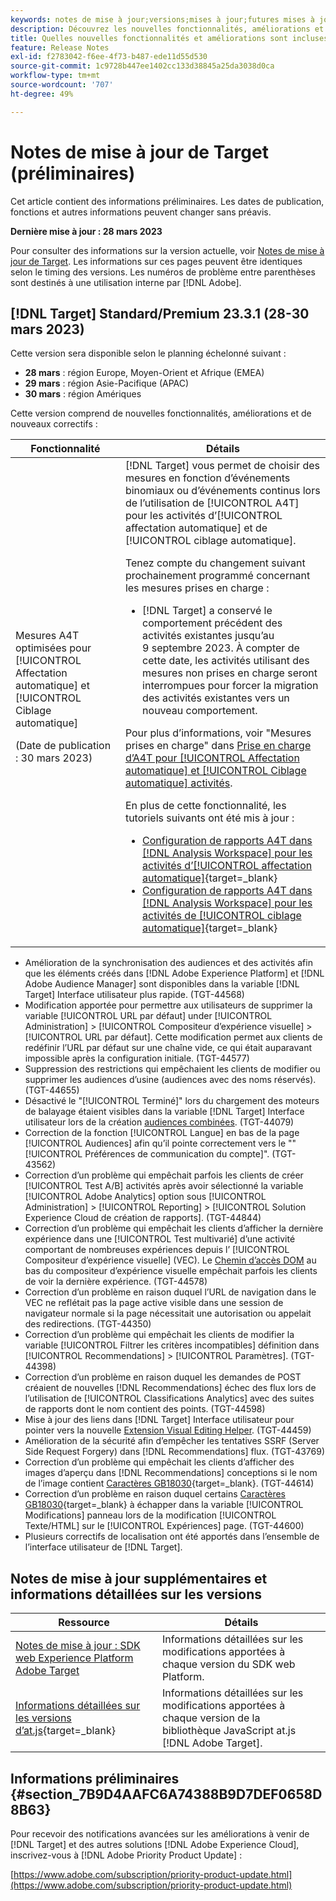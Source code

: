 ```yaml
---
keywords: notes de mise à jour;versions;mises à jour;futures mises à jour;améliorations;nouvelles fonctionnalités;correctifs;préliminaire
description: Découvrez les nouvelles fonctionnalités, améliorations et correctifs de la prochaine version d’Adobe Target, notamment les SDK, les API et les bibliothèques JavaScript.
title: Quelles nouvelles fonctionnalités et améliorations sont incluses dans la prochaine version de  [!DNL Target]  ?
feature: Release Notes
exl-id: f2783042-f6ee-4f73-b487-ede11d55d530
source-git-commit: 1c9728b447ee1402cc133d38845a25da3038d0ca
workflow-type: tm+mt
source-wordcount: '707'
ht-degree: 49%

---
```


# Notes de mise à jour de Target (préliminaires)

Cet article contient des informations préliminaires. Les dates de publication, fonctions et autres informations peuvent changer sans préavis.

**Dernière mise à jour : 28 mars 2023**

Pour consulter des informations sur la version actuelle, voir [Notes de mise à jour de Target](release-notes.md). Les informations sur ces pages peuvent être identiques selon le timing des versions. Les numéros de problème entre parenthèses sont destinés à une utilisation interne par [!DNL Adobe].

## [!DNL Target] Standard/Premium 23.3.1 (28-30 mars 2023)

Cette version sera disponible selon le planning échelonné suivant :

* **28 mars** : région Europe, Moyen-Orient et Afrique (EMEA)
* **29 mars** : région Asie-Pacifique (APAC)
* **30 mars** : région Amériques

Cette version comprend de nouvelles fonctionnalités, améliorations et de nouveaux correctifs :

| Fonctionnalité | Détails |
|--- |--- |
| Mesures A4T optimisées pour [!UICONTROL Affectation automatique] et [!UICONTROL Ciblage automatique]<p>(Date de publication : 30 mars 2023) | [!DNL Target] vous permet de choisir des mesures en fonction d’événements binomiaux ou d’événements continus lors de l’utilisation de [!UICONTROL A4T] pour les activités d’[!UICONTROL affectation automatique] et de [!UICONTROL ciblage automatique].<P>Tenez compte du changement suivant prochainement programmé concernant les mesures prises en charge :<ul><li>[!DNL Target] a conservé le comportement précédent des activités existantes jusqu’au 9 septembre 2023. À compter de cette date, les activités utilisant des mesures non prises en charge seront interrompues pour forcer la migration des activités existantes vers un nouveau comportement.</li></ul>Pour plus d’informations, voir &quot;Mesures prises en charge&quot; dans [Prise en charge d’A4T pour [!UICONTROL Affectation automatique] et [!UICONTROL Ciblage automatique] activités](/help/main/c-integrating-target-with-mac/a4t/a4t-at-aa.md#supported).<P>En plus de cette fonctionnalité, les tutoriels suivants ont été mis à jour :<ul><li>[Configuration de rapports A4T dans  [!DNL Analysis Workspace]  pour les activités d’[!UICONTROL affectation automatique]](https://experienceleague.adobe.com/docs/target-learn/tutorials/integrations/set-up-a4t-reports-in-analysis-workspace-for-auto-allocate-activities.html?lang=fr){target=_blank}</li><li>[Configuration de rapports A4T dans  [!DNL Analysis Workspace]  pour les activités de [!UICONTROL ciblage automatique]](https://experienceleague.adobe.com/docs/target-learn/tutorials/integrations/set-up-a4t-reports-in-analysis-workspace-for-auto-target-activities.html?lang=fr){target=_blank}</li></ul> |

* Amélioration de la synchronisation des audiences et des activités afin que les éléments créés dans [!DNL Adobe Experience Platform] et [!DNL Adobe Audience Manager] sont disponibles dans la variable [!DNL Target] Interface utilisateur plus rapide. (TGT-44568)
* Modification apportée pour permettre aux utilisateurs de supprimer la variable [!UICONTROL URL par défaut] under [!UICONTROL Administration] > [!UICONTROL Compositeur d’expérience visuelle] > [!UICONTROL URL par défaut]. Cette modification permet aux clients de redéfinir l’URL par défaut sur une chaîne vide, ce qui était auparavant impossible après la configuration initiale. (TGT-44577)
* Suppression des restrictions qui empêchaient les clients de modifier ou supprimer les audiences d’usine (audiences avec des noms réservés). (TGT-44655)
* Désactivé le &quot;[!UICONTROL Terminé]&quot; lors du chargement des moteurs de balayage étaient visibles dans la variable [!DNL Target] Interface utilisateur lors de la création [audiences combinées](/help/main/c-target/combining-multiple-audiences.md). (TGT-44079)
* Correction de la fonction [!UICONTROL Langue] en bas de la page [!UICONTROL Audiences] afin qu’il pointe correctement vers le &quot;&quot;[!UICONTROL Préférences de communication du compte]&quot;. (TGT-43562)
* Correction d’un problème qui empêchait parfois les clients de créer [!UICONTROL Test A/B] activités après avoir sélectionné la variable [!UICONTROL Adobe Analytics] option sous [!UICONTROL Administration] > [!UICONTROL Reporting] > [!UICONTROL Solution Experience Cloud de création de rapports]. (TGT-44844)
* Correction d’un problème qui empêchait les clients d’afficher la dernière expérience dans une [!UICONTROL Test multivarié] d’une activité comportant de nombreuses expériences depuis l’ [!UICONTROL Compositeur d’expérience visuelle] (VEC). Le [Chemin d’accès DOM](/help/main/c-experiences/c-visual-experience-composer/viztarget-options.md#dom-path) au bas du compositeur d’expérience visuelle empêchait parfois les clients de voir la dernière expérience. (TGT-44578)
* Correction d’un problème en raison duquel l’URL de navigation dans le VEC ne reflétait pas la page active visible dans une session de navigateur normale si la page nécessitait une autorisation ou appelait des redirections. (TGT-44350)
* Correction d’un problème qui empêchait les clients de modifier la variable [!UICONTROL Filtrer les critères incompatibles] définition dans [!UICONTROL Recommendations] > [!UICONTROL Paramètres]. (TGT-44398)
* Correction d’un problème en raison duquel les demandes de POST créaient de nouvelles [!DNL Recommendations] échec des flux lors de l’utilisation de [!UICONTROL Classifications Analytics] avec des suites de rapports dont le nom contient des points. (TGT-44598)
* Mise à jour des liens dans [!DNL Target] Interface utilisateur pour pointer vers la nouvelle [Extension Visual Editing Helper](/help/main/c-experiences/c-visual-experience-composer/r-troubleshoot-composer/visual-editing-helper-extension.md). (TGT-44459)
* Amélioration de la sécurité afin d’empêcher les tentatives SSRF (Server Side Request Forgery) dans [!DNL Recommendations] flux. (TGT-43769)
* Correction d’un problème qui empêchait les clients d’afficher des images d’aperçu dans [!DNL Recommendations] conceptions si le nom de l’image contient [Caractères GB18030](https://en.wikipedia.org/wiki/GB_18030){target=_blank}. (TGT-44614)
* Correction d’un problème en raison duquel certains [Caractères GB18030](https://en.wikipedia.org/wiki/GB_18030){target=_blank} à échapper dans la variable [!UICONTROL Modifications] panneau lors de la modification [!UICONTROL Texte/HTML] sur le [!UICONTROL Expériences] page. (TGT-44600)
* Plusieurs correctifs de localisation ont été apportés dans l’ensemble de l’interface utilisateur de [!DNL Target].

## Notes de mise à jour supplémentaires et informations détaillées sur les versions

| Ressource | Détails |
|--- |--- |
| [Notes de mise à jour : SDK web Experience Platform Adobe Target](https://experienceleague.adobe.com/docs/experience-platform/edge/release-notes.html?lang=fr) | Informations détaillées sur les modifications apportées à chaque version du SDK web Platform. |
| [Informations détaillées sur les versions d’at.js](https://developer.adobe.com/target/implement/client-side/atjs/target-atjs-versions/){target=_blank} | Informations détaillées sur les modifications apportées à chaque version de la bibliothèque JavaScript at.js [!DNL Adobe Target]. |


## Informations préliminaires {#section_7B9D4AAFC6A74388B9D7DEF0658D8B63}

Pour recevoir des notifications avancées sur les améliorations à venir de [!DNL Target] et des autres solutions [!DNL Adobe Experience Cloud], inscrivez-vous à [!DNL Adobe Priority Product Update] :

[https://www.adobe.com/subscription/priority-product-update.html](https://www.adobe.com/subscription/priority-product-update.html)
